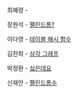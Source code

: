 최혜령 - 

장원석 - [팰린드롬?](https://www.acmicpc.net/problem/10942)

이다영 - [테이블 해시 함수](https://school.programmers.co.kr/learn/courses/30/lessons/147354)

김찬희 - [삼각 그래프](https://www.acmicpc.net/problem/4883)

박정환 - [싫은데요](https://www.acmicpc.net/problem/25916)

신재안 - [펠린드롬수](https://www.acmicpc.net/problem/1259)
